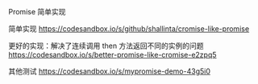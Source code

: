 Promise 简单实现

简单实现
https://codesandbox.io/s/github/shallinta/cromise-like-promise

更好的实现：解决了连续调用 then 方法返回不同的实例的问题
https://codesandbox.io/s/better-promise-like-cromise-e2zpq5

其他测试
https://codesandbox.io/s/mypromise-demo-43g5i0
